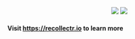 <p align="center">
  <a href="https://recollectr.io/"><img src="https://recollectr.io/wp-content/uploads/2017/12/Recollectr-Logo.svg" /></a>
  <a href="https://recollectr.io/"><img src="https://recollectr.io/wp-content/uploads/2018/07/Recollectr-Showcase-Image-A.png" /></a>
</p>

 #### Visit https://recollectr.io to learn more
